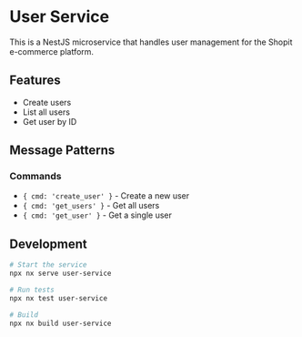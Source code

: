 # User Service

This is a NestJS microservice that handles user management for the Shopit e-commerce platform.

## Features

- Create users
- List all users
- Get user by ID

## Message Patterns

### Commands
- `{ cmd: 'create_user' }` - Create a new user
- `{ cmd: 'get_users' }` - Get all users
- `{ cmd: 'get_user' }` - Get a single user

## Development

```bash
# Start the service
npx nx serve user-service

# Run tests
npx nx test user-service

# Build
npx nx build user-service
```